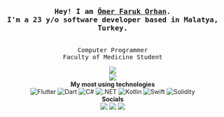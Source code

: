 <h3 align="center"><samp>Hey! I am <b><a rel="nofollow noopener noreferrer" target="_blank"
        href="https://omerfaruk.dev/">Ömer Faruk Orhan</a>.</b> <br>I'm a 23 y/o software developer
    based in Malatya, Turkey.</samp></h3>
<p align="center"><br>
  <samp>
    Computer Programmer<br>
    Faculty of Medicine Student
  </samp>
</p>
<p align="center">
  <img src="https://github-readme-stats.vercel.app/api?username=omerfarukorhan&show_icons=true&theme=radical"></img>
  <br>
  <img src="https://github-readme-stats.vercel.app/api/top-langs/?username=omerfarukorhan&layout=compact&theme=radical"></img>
  <br>
  <b>My most using technologies</b>
  <br>
  <img alt="Flutter"
    src="https://img.shields.io/badge/FLUTTER%20-%2343853D.svg?&style=for-the-badge&logo=Flutter&logoColor=white&color=027DFD" />
  <img alt="Dart"
    src="https://img.shields.io/badge/DART%20-%2343853D.svg?&style=for-the-badge&logo=dart&logoColor=white&color=0553B1" />
  <img alt="C#"
    src="https://img.shields.io/badge/c%23%20-%23239120.svg?&style=for-the-badge&logo=c-sharp&logoColor=white" />
  <img alt=".NET"
    src="https://img.shields.io/badge/.NET%20-%2343853D.svg?&style=for-the-badge&logo=.net&logoColor=white&color=5D23E3" />
  <img alt="Kotlin"
    src="https://img.shields.io/badge/KOTL%C4%B0N%20-%2343853D.svg?&style=for-the-badge&logo=kotlin&logoColor=white&color=EE4758" />
  <img alt="Swift"
    src="https://img.shields.io/badge/SW%C4%B0FT%20-%2343853D.svg?&style=for-the-badge&logo=swift&logoColor=white&color=FC8D39" />
  <img alt="Solidity"
    src="https://img.shields.io/badge/SOLIDITY%20-%2343853D.svg?&style=for-the-badge&logo=solidity&logoColor=white&color=C4C4C4" />
  <br>
   <b>Socials</b>
  <br>
  <a href="mailto:omerfarukorhan09@gmail.com" target="_blank"><img
      src="https://img.shields.io/badge/Gmail-D14836?style=for-the-badge&logo=gmail&logoColor=white"></a>
  <a href="https://www.linkedin.com/in/omerfarukorhan/" target="_blank"><img
      src="https://img.shields.io/badge/linkedin-%230077B5.svg?&style=for-the-badge&logo=linkedin&logoColor=white"></a>
  <a href="https://stackoverflow.com/users/19862754/omerfarukorhan" target="_blank"><img
      src="https://img.shields.io/badge/Stack_Overflow-FE7A16?style=for-the-badge&logo=stack-overflow&logoColor=white"></a>
  <br>
  <br>
</p>
